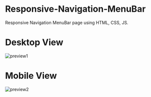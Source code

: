 # Responsive-Navigation-MenuBar
Responsive Navigation MenuBar page using HTML, CSS, JS.
# Desktop View
![preview1](https://user-images.githubusercontent.com/101165810/163537457-ae5ce5f2-bed5-44a9-8404-5ee1c8522372.png)

# Mobile View
![preview2](https://user-images.githubusercontent.com/101165810/163537466-4f8f76f9-520b-416e-be99-201b265ed5ea.png)
